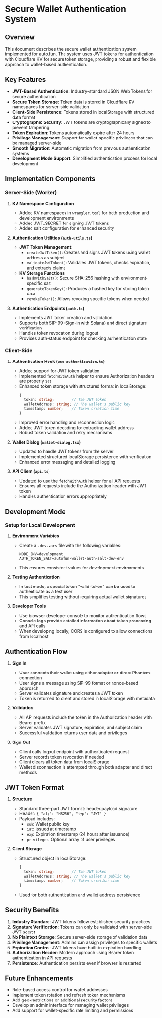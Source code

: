 # Secure Wallet Authentication System

## Overview

This document describes the secure wallet authentication system implemented for auto.fun. The system uses JWT tokens for authentication with Cloudflare KV for secure token storage, providing a robust and flexible approach to wallet-based authentication.

## Key Features

- **JWT-Based Authentication**: Industry-standard JSON Web Tokens for secure authentication
- **Secure Token Storage**: Token data is stored in Cloudflare KV namespaces for server-side validation
- **Client-Side Persistence**: Tokens stored in localStorage with structured data format
- **Cryptographic Security**: JWT tokens are cryptographically signed to prevent tampering
- **Token Expiration**: Tokens automatically expire after 24 hours
- **Privilege Management**: Support for wallet-specific privileges that can be managed server-side
- **Smooth Migration**: Automatic migration from previous authentication systems
- **Development Mode Support**: Simplified authentication process for local development

## Implementation Components

### Server-Side (Worker)

1. **KV Namespace Configuration**
   - Added KV namespaces in `wrangler.toml` for both production and development environments
   - Added JWT_SECRET for signing JWT tokens
   - Added salt configuration for enhanced security

2. **Authentication Utilities (`auth-utils.ts`)**
   - **JWT Token Management**:
     - `createJwtToken()`: Creates and signs JWT tokens using wallet address as subject
     - `validateJwtToken()`: Validates JWT tokens, checks expiration, and extracts claims
   - **KV Storage Functions**:
     - `hashWithSalt()`: Secure SHA-256 hashing with environment-specific salt
     - `generateTokenKey()`: Produces a hashed key for storing token data
     - `revokeToken()`: Allows revoking specific tokens when needed

3. **Authentication Endpoints (`auth.ts`)**
   - Implements JWT token creation and validation
   - Supports both SIP-99 (Sign-in with Solana) and direct signature verification
   - Handles token revocation during logout
   - Provides auth-status endpoint for checking authentication state

### Client-Side

1. **Authentication Hook (`use-authentication.ts`)**
   - Added support for JWT token validation
   - Implemented `fetchWithAuth` helper to ensure Authorization headers are properly set
   - Enhanced token storage with structured format in localStorage:
     ```typescript
     {
       token: string;        // The JWT token
       walletAddress: string; // The wallet's public key
       timestamp: number;    // Token creation time
     }
     ```
   - Improved error handling and reconnection logic
   - Added JWT token decoding for extracting wallet address
   - Robust token validation and retry mechanisms

2. **Wallet Dialog (`wallet-dialog.tsx`)**
   - Updated to handle JWT tokens from the server
   - Implemented structured localStorage persistence with verification
   - Enhanced error messaging and detailed logging

3. **API Client (`api.ts`)**
   - Updated to use the `fetchWithAuth` helper for all API requests
   - Ensures all requests include the Authorization header with JWT token
   - Handles authentication errors appropriately

## Development Mode

### Setup for Local Development

1. **Environment Variables**
   - Create a `.dev.vars` file with the following variables:
     ```
     NODE_ENV=development
     AUTH_TOKEN_SALT=autofun-wallet-auth-salt-dev-env
     ```
   - This ensures consistent values for development environments

2. **Testing Authentication**
   - In test mode, a special token "valid-token" can be used to authenticate as a test user
   - This simplifies testing without requiring actual wallet signatures

3. **Developer Tools**
   - Use browser developer console to monitor authentication flows
   - Console logs provide detailed information about token processing and API calls
   - When developing locally, CORS is configured to allow connections from localhost

## Authentication Flow

1. **Sign In**
   - User connects their wallet using either adapter or direct Phantom connection
   - User signs a message using SIP-99 format or nonce-based approach
   - Server validates signature and creates a JWT token
   - Token is returned to client and stored in localStorage with metadata

2. **Validation**
   - All API requests include the token in the Authorization header with Bearer prefix
   - Server validates JWT signature, expiration, and subject claim
   - Successful validation returns user data and privileges

3. **Sign Out**
   - Client calls logout endpoint with authenticated request
   - Server records token revocation if needed
   - Client clears all token data from localStorage
   - Wallet disconnection is attempted through both adapter and direct methods

## JWT Token Format

1. **Structure**
   - Standard three-part JWT format: header.payload.signature
   - Header: `{ "alg": "HS256", "typ": "JWT" }`
   - Payload includes:
     - `sub`: Wallet public key
     - `iat`: Issued at timestamp
     - `exp`: Expiration timestamp (24 hours after issuance)
     - `privileges`: Optional array of user privileges

2. **Client Storage**
   - Structured object in localStorage:
     ```typescript
     {
       token: string;        // The JWT token
       walletAddress: string; // The wallet's public key
       timestamp: number;    // Token creation time
     }
     ```
   - Used for both authentication and wallet address persistence

## Security Benefits

1. **Industry Standard**: JWT tokens follow established security practices
2. **Signature Verification**: Tokens can only be validated with server-side JWT secret
3. **No Plaintext Storage**: Secure server-side storage of validation data
4. **Privilege Management**: Admins can assign privileges to specific wallets
5. **Expiration Control**: JWT tokens have built-in expiration handling
6. **Authorization Header**: Modern approach using Bearer token authentication in API requests
7. **Persistence**: Authentication persists even if browser is restarted

## Future Enhancements

- Role-based access control for wallet addresses
- Implement token rotation and refresh token mechanisms
- Add geo-restrictions or additional security factors
- Develop an admin interface for managing wallet privileges
- Add support for wallet-specific rate limiting and permissions 